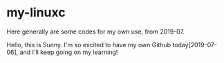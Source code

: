 # my-linuxc
Here generally are some codes for my own use, from 2019-07.

Hello, this is Sunny. I'm so excited to have my own Github today[2019-07-06], and I'll keep going on my learning!
